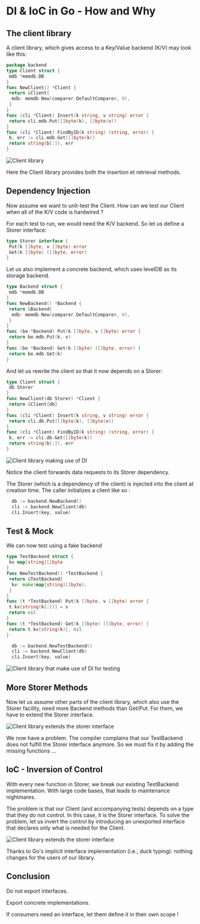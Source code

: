# DI & IoC in Go - How and Why

## The client library

A client library, which gives access to a Key/Value backend (K/V) may look like this:

```go
package backend
type Client struct {
 mdb *memdb.DB
}
func NewClient() *Client {
 return &Client{
  mdb: memdb.New(comparer.DefaultComparer, 0),
 }
}
func (cli *Client) Insert(k string, v string) error {
 return cli.mdb.Put([]byte(k), []byte(v))
}
func (cli *Client) FindByID(k string) (string, error) {
 b, err := cli.mdb.Get([]byte(k))
 return string(b[:]), err
}
```

![Client library](./doc/00-oop.png "Client library")

Here the Client library provides both the insertion et retrieval methods.

## Dependency Injection

Now assume we want to unit-test the Client. How can we test our Client when all of the K/V code is hardwired ?

For each test to run, we would need the K/V backend. So let us define a Storer interface:

```go
type Storer interface {
 Put(k []byte, v []byte) error
 Get(k []byte) ([]byte, error)
}
```

Let us also implement a concrete backend, which uses levelDB as its storage backend.

```go
type Backend struct {
 mdb *memdb.DB
}
func NewBackend() *Backend {
 return &Backend{
  mdb: memdb.New(comparer.DefaultComparer, 0),
 }
}
func (be *Backend) Put(k []byte, v []byte) error {
 return be.mdb.Put(k, v)
}
func (be *Backend) Get(k []byte) ([]byte, error) {
 return be.mdb.Get(k)
}
```

And let us rewrite the client so that it now depends on a Storer:

```go
type Client struct {
 db Storer
}
func NewClient(db Storer) *Client {
 return &Client{db}
}
func (cli *Client) Insert(k string, v string) error {
 return cli.db.Put([]byte(k), []byte(v))
}
func (cli *Client) FindByID(k string) (string, error) {
 b, err := cli.db.Get([]byte(k))
 return string(b[:]), err
}
```

![Client library making use of DI](./doc/01-di.png "Client library making use of DI")

Notice the client forwards data requests to its Storer dependency.

The Storer (which is a dependency of the client) is injected into the client at creation time. The caller initializes a client like so :

```go
  db := backend.NewBackend()
  cli := backend.NewClient(db)
  cli.Insert(key, value)
```

## Test & Mock

We can now test using a fake backend

```go
type TestBackend struct {
 kv map[string][]byte
}
func NewTestBackend() *TestBackend {
 return &TestBackend{
  kv: make(map[string][]byte),
 }
}
func (t *TestBackend) Put(k []byte, v []byte) error {
 t.kv[string(k[:])] = v
 return nil
}
func (t *TestBackend) Get(k []byte) ([]byte, error) {
 return t.kv[string(k)], nil
}

  db := backend.NewTestBackend()
  cli := backend.NewClient(db)
  cli.Insert(key, value)

```

![Client library that make use of DI for testing](./doc/01-test.png "Client library that make use of DI for testing")

## More Storer Methods

Now let us assume other parts of  the client library, which also use the Storer facility, need more Backend methods than Get/Put. For them, we have to extend the Storer interface.

![Client library extends the storer interface](./doc/01-di-ext.png "Client library extends the storer interface")

We now have a problem. The compiler complains that our TestBackend does not fulfill the Storer interface anymore. So we must fix it by adding the missing functions ...

## IoC - Inversion of Control

With every new function in Storer, we break our existing TestBackend implementation. With large code bases, that leads to maintenance nightmares.

The problem is that our Client (and accompanying tests) depends on a type that they do not control. In this case, it is the Storer interface. To solve the problem, let us invert the control by introducing an unexported interface that declares only what is needed for the Client.

![Client library extends the storer interface](./doc/02-ioc.png "Client library extends the storer interface")

Thanks to Go's implicit interface implementation (i.e., duck typing): nothing changes for the users of our library.

## Conclusion

Do not export interfaces. 

Export concrete implementations. 

If consumers need an interface, let them define it in their own scope !

